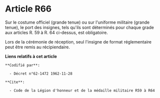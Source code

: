 # Article R66

Sur le costume officiel (grande tenue) ou sur l'uniforme militaire (grande tenue), le port des insignes, tels qu'ils sont
déterminés pour chaque grade aux articles R. 59 à R. 64 ci-dessus, est obligatoire.

Lors de la cérémonie de réception, seul l'insigne de format réglementaire peut être remis au récipiendaire.

**Liens relatifs à cet article**

	**Codifié par**:

	  - Décret n°62-1472 1962-11-28

	**Cite**:

	  - Code de la Légion d'honneur et de la médaille militaire R59 à R64
